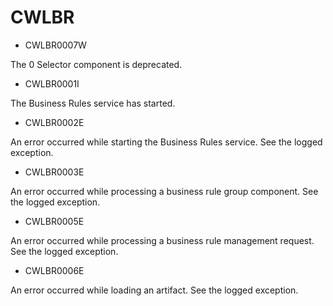 # CWLBR

- CWLBR0007W

The 0 Selector component is deprecated.
- CWLBR0001I

The Business Rules service has started.
- CWLBR0002E

An error occurred while starting the Business Rules service.  See the logged exception.
- CWLBR0003E

An error occurred while processing a business rule group component.  See the logged exception.
- CWLBR0005E

An error occurred while processing a business rule management request.  See the logged exception.
- CWLBR0006E

An error occurred while loading an artifact.  See the logged exception.